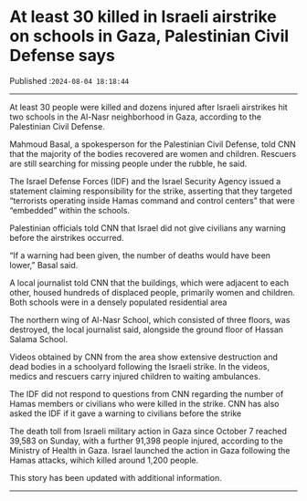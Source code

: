 # At least 30 killed in Israeli airstrike on schools in Gaza, Palestinian Civil Defense says

Published :`2024-08-04 18:18:44`

---

At least 30 people were killed and dozens injured after Israeli airstrikes hit two schools in the Al-Nasr neighborhood in Gaza, according to the Palestinian Civil Defense.

Mahmoud Basal, a spokesperson for the Palestinian Civil Defense, told CNN that the majority of the bodies recovered are women and children. Rescuers are still searching for missing people under the rubble, he said.

The Israel Defense Forces (IDF) and the Israel Security Agency issued a statement claiming responsibility for the strike, asserting that they targeted “terrorists operating inside Hamas command and control centers” that were “embedded” within the schools.

Palestinian officials told CNN that Israel did not give civilians any warning before the airstrikes occurred.

“If a warning had been given, the number of deaths would have been lower,” Basal said.

A local journalist told CNN that the buildings, which were adjacent to each other, housed hundreds of displaced people, primarily women and children. Both schools were in a densely populated residential area

The northern wing of Al-Nasr School, which consisted of three floors, was destroyed, the local journalist said, alongside the ground floor of Hassan Salama School.

Videos obtained by CNN from the area show extensive destruction and dead bodies in a schoolyard following the Israeli strike. In the videos, medics and rescuers carry injured children to waiting ambulances.

The IDF did not respond to questions from CNN regarding the number of Hamas members or civilians who were killed in the strike. CNN has also asked the IDF if it gave a warning to civilians before the strike

The death toll from Israeli military action in Gaza since October 7 reached 39,583 on Sunday, with a further 91,398 people injured, according to the Ministry of Health in Gaza. Israel launched the action in Gaza following the Hamas attacks, wihich killed around 1,200 people.

This story has been updated with additional information.

---

